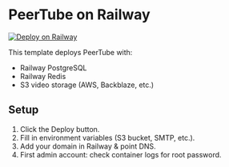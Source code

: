 # PeerTube on Railway

[![Deploy on Railway](https://railway.app/button.svg)](https://railway.app/template/your-template-id)

This template deploys PeerTube with:
- Railway PostgreSQL
- Railway Redis
- S3 video storage (AWS, Backblaze, etc.)

## Setup
1. Click the Deploy button.
2. Fill in environment variables (S3 bucket, SMTP, etc.).
3. Add your domain in Railway & point DNS.
4. First admin account: check container logs for root password.
